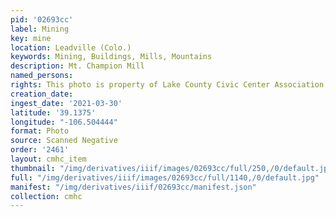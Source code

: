 ```yaml
---
pid: '02693cc'
label: Mining
key: mine
location: Leadville (Colo.)
keywords: Mining, Buildings, Mills, Mountains
description: Mt. Champion Mill
named_persons: 
rights: This photo is property of Lake County Civic Center Association.
creation_date: 
ingest_date: '2021-03-30'
latitude: '39.1375'
longitude: "-106.504444"
format: Photo
source: Scanned Negative
order: '2461'
layout: cmhc_item
thumbnail: "/img/derivatives/iiif/images/02693cc/full/250,/0/default.jpg"
full: "/img/derivatives/iiif/images/02693cc/full/1140,/0/default.jpg"
manifest: "/img/derivatives/iiif/02693cc/manifest.json"
collection: cmhc
---
```

